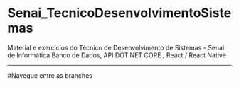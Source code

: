 # Senai_TecnicoDesenvolvimentoSistemas
Material e exercícios do Técnico de Desenvolvimento de Sistemas - Senai de Informática
Banco de Dados, API DOT.NET CORE , React / React Native 
- - - 
#Navegue entre as branches
